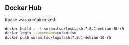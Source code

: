 ## Docker Hub

Image was containerized:

```sh
docker build . -t soramitsu/logstash:7.8.1-debian-10-r5
docker login --username=soramitsu
docker push soramitsu/logstash:7.8.1-debian-10-r5
```